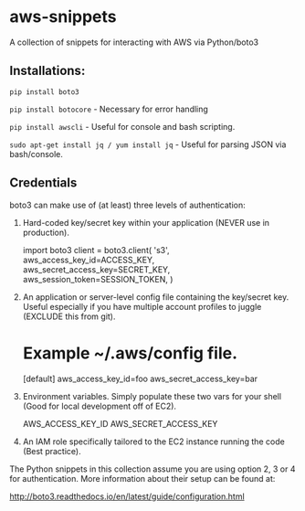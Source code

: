 # aws-snippets
A collection of snippets for interacting with AWS via Python/boto3

## Installations:
`pip install boto3`

`pip install botocore` - Necessary for error handling

`pip install awscli` - Useful for console and bash scripting.

`sudo apt-get install jq / yum install jq` - Useful for parsing JSON via bash/console.

## Credentials
boto3 can make use of (at least) three levels of authentication:

1. Hard-coded key/secret key within your application (NEVER use in production).

    import boto3
    client = boto3.client(
        's3',
        aws_access_key_id=ACCESS_KEY,
        aws_secret_access_key=SECRET_KEY,
        aws_session_token=SESSION_TOKEN,
    )

2. An application or server-level config file containing the key/secret key. Useful especially if you have multiple account profiles to juggle (EXCLUDE this from git).

    # Example ~/.aws/config file.
    [default]
    aws_access_key_id=foo
    aws_secret_access_key=bar

3. Environment variables. Simply populate these two vars for your shell (Good for local development off of EC2).

    AWS_ACCESS_KEY_ID
    AWS_SECRET_ACCESS_KEY

4. An IAM role specifically tailored to the EC2 instance running the code (Best practice).

The Python snippets in this collection assume you are using option 2, 3 or 4 for authentication. More information about their setup can be found at:

http://boto3.readthedocs.io/en/latest/guide/configuration.html


